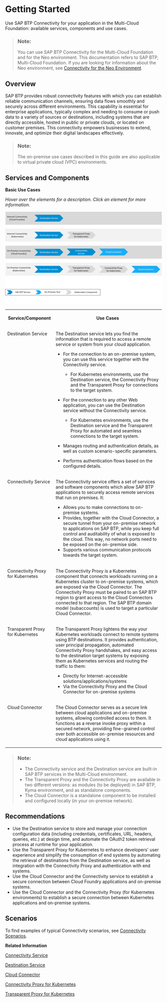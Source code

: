 <!-- loiodaca64dacc6148fcb5c70ed86082ef91 -->

# Getting Started

Use SAP BTP Connectivity for your application in the Multi-Cloud Foundation: available services, components and use cases.

> ### Note:  
> You can use SAP BTP Connectivity for the Multi-Cloud Foundation and for the Neo environment. This documentation refers to SAP BTP, Multi-Cloud Foundation. If you are looking for information about the Neo environment, see [Connectivity for the Neo Environment](https://help.sap.com/viewer/b865ed651e414196b39f8922db2122c7/Cloud/en-US/5ceb84290d5644638f73d40fde3af5d0.html).



<a name="loiodaca64dacc6148fcb5c70ed86082ef91__section_ypp_lyv_x2c"/>

## Overview

SAP BTP provides robust connectivity features with which you can establish reliable communication channels, ensuring data flows smoothly and securely across different environments. This capability is essential for enterprise applications, typically complex and needing to consume or push data to a variety of sources or destinations, including systems that are directly accessible, hosted in public or private clouds, or located on customer premises. This connectivity empowers businesses to extend, innovate, and optimize their digital landscapes effectively.

> ### Note:  
> The on-premise use cases described in this guide are also applicable to virtual private cloud \(VPC\) environments.



<a name="loiodaca64dacc6148fcb5c70ed86082ef91__section_ekl_lyv_x2c"/>

## Services and Components

**Basic Use Cases**

*Hover over the elements for a description. Click an element for more information.*

![](images/CS_Components_-_Basic_Use_Cases_FLOW_d42744e.png)


<table>
<tr>
<th valign="top">

Service/Component

</th>
<th valign="top">

Use Cases

</th>
</tr>
<tr>
<td valign="top">

Destination Service

</td>
<td valign="top">

The Destination service lets you find the information that is required to access a remote service or system from your cloud application.

-   For the connection to an on-premise system, you can use this service together with the Connectivity service.
    -   For Kubernetes environments, use the Destination service, the Connectivity Proxy and the Transparent Proxy for connections to the target system.

-   For the connection to any other Web application, you can use the Destination service without the Connectivity service.
    -   For Kubernetes environments, use the Destination service and the Transparent Proxy for automated and seamless connections to the target system.

-   Manages routing and authentication details, as well as custom scenario-specific parameters.
-   Performs authentication flows based on the configured details.



</td>
</tr>
<tr>
<td valign="top">

Connectivity Service

</td>
<td valign="top">

The Connectivity service offers a set of services and software components which allow SAP BTP applications to securely access remote services that run on premises. It:

-   Allows you to make connections to on-premise systems.
-   Provides, together with the Cloud Connector, a secure tunnel from your on-premise network to applications on SAP BTP, while you keep full control and auditability of what is exposed to the cloud. This way, no network ports need to be exposed on the on-premise side.
-   Supports various communication protocols towards the target system.



</td>
</tr>
<tr>
<td valign="top">

Connectivity Proxy for Kubernetes

</td>
<td valign="top">

The Connectivity Proxy is a Kubernetes component that connects workloads running on a Kubernetes cluster to on-premise systems, which are exposed via the Cloud Connector. The Connectivity Proxy must be paired to an SAP BTP region to grant access to the Cloud Connectors connected to that region. The SAP BTP domain model \(subaccounts\) is used to target a particular Cloud Connector.

</td>
</tr>
<tr>
<td valign="top">

Transparent Proxy for Kubernetes

</td>
<td valign="top">

The Transparent Proxy lightens the way your Kubernetes workloads connect to remote systems using BTP destinations. It provides authentication, user principal propagation, automated Connectivity Proxy handshakes, and easy access to the destination target systems by exposing them as Kubernetes services and routing the traffic to them:

-   Directly for Internet-accessible solutions/applications/systems
-   Via the Connectivity Proxy and the Cloud Connector for on-premise systems



</td>
</tr>
<tr>
<td valign="top">

Cloud Connector

</td>
<td valign="top">

The Cloud Connector serves as a secure link between cloud applications and on-premise systems, allowing controlled access to them. It functions as a reverse invoke proxy within a secured network, providing fine-grained control over both accessible on-premise resources and cloud applications using it.

</td>
</tr>
</table>

> ### Note:  
> -   The Connectivity service and the Destination service are built-in SAP BTP services in the Multi-Cloud environment.
> -   The Transparent Proxy and the Connectivity Proxy are available in two different versions: as modules \(to be deployed\) in SAP BTP, Kyma environment, and as standalone components.
> -   The Cloud Connector is a standalone component to be installed and configured locally \(in your on-premise network\).



<a name="loiodaca64dacc6148fcb5c70ed86082ef91__section_rkg_lyv_x2c"/>

## Recommendations

-   Use the Destination service to store and manage your connection configuration data \(including credentials, certificates, URL, headers, queries, etc.\) at design time, and automate the OAuth2 token retrieval process at runtime for your application.
-   Use the Transparent Proxy for Kubernetes to enhance developers' user experience and simplify the consumption of end systems by automating the retrieval of destinations from the Destination service, as well as integration with the Connectivity Proxy and authentication with end systems.
-   Use the Cloud Connector and the Connectivity service to establish a secure connection between Cloud Foundry applications and on-premise systems.
-   Use the Cloud Connector and the Connectivity Proxy \(for Kubernetes environments\) to establish a secure connection between Kubernetes applications and on-premise systems.



<a name="loiodaca64dacc6148fcb5c70ed86082ef91__section_of1_lyv_x2c"/>

## Scenarios

To find examples of typical Connectivity scenarios, see [Connectivity Scenarios](connectivity-scenarios-1e4b878.md).

**Related Information**  


[Connectivity Service](connectivity-service-bd2d4f4.md "Learn how to manage and consume the Connectivity service in SAP BTP, Multi-Cloud Foundation.")

[Destination Service](destination-service-8ff5483.md "Learn how to manage destinations and consume the Destination service in SAP BTP, Multi-Cloud Foundation.")

[Cloud Connector](cloud-connector-e6c7616.md "Learn more about the Cloud Connector: features, scenarios and setup.")

[Connectivity Proxy for Kubernetes](connectivity-proxy-for-kubernetes-e661713.md "Use the Connectivity Proxy for Kubernetes to connect workloads on a Kubernetes cluster to on-premise systems.")

[Transparent Proxy for Kubernetes](transparent-proxy-for-kubernetes-acc64ad.md "Use the Transparent Proxy for Kubernetes to connect workloads on a Kubernetes cluster to Internet and on-premise applications.")

